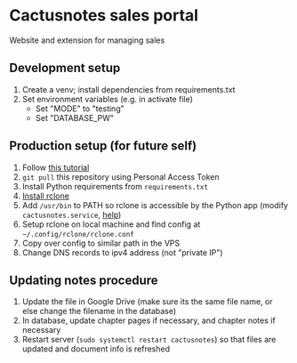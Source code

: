 # Cactusnotes sales portal

Website and extension for managing sales

## Development setup

1. Create a venv; install dependencies from requirements.txt
2. Set environment variables (e.g. in activate file)
   - Set "MODE" to "testing"
   - Set "DATABASE_PW"

## Production setup (for future self)

1. Follow [this tutorial](https://www.digitalocean.com/community/tutorials/how-to-serve-flask-applications-with-uwsgi-and-nginx-on-ubuntu-22-04)
2. `git pull` this repository using Personal Access Token
3. Install Python requirements from `requirements.txt`
4. [Install rclone](https://rclone.org/install/#script-installation)
5. Add `/usr/bin` to PATH so rclone is accessible by the Python app (modify `cactusnotes.service`, [help](https://stackoverflow.com/a/21131629/10546571))
6. Setup rclone on local machine and find config at `~/.config/rclone/rclone.conf`
7. Copy over config to similar path in the VPS
8. Change DNS records to ipv4 address (not "private IP")

## Updating notes procedure

1. Update the file in Google Drive (make sure its the same file name, or else change the filename in the database)
2. In database, update chapter pages if necessary, and chapter notes if necessary
3. Restart server (`sudo systemctl restart cactusnotes`) so that files are updated and document info is refreshed
